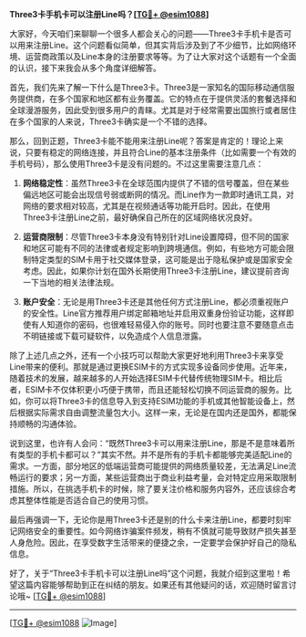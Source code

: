 **Three3卡手机卡可以注册Line吗？[[TG💪+ @esim1088](https://t.me/s/esim1088)]**

大家好，今天咱们来聊聊一个很多人都会关心的问题——Three3卡手机卡是否可以用来注册Line。这个问题看似简单，但其实背后涉及到了不少细节，比如网络环境、运营商政策以及Line本身的注册要求等等。为了让大家对这个话题有一个全面的认识，接下来我会从多个角度详细解答。

首先，我们先来了解一下什么是Three3卡。Three3是一家知名的国际移动通信服务提供商，在多个国家和地区都有业务覆盖。它的特点在于提供灵活的套餐选择和全球漫游服务，因此受到很多用户的青睐。尤其是对于经常需要出国旅行或者居住在多个国家的人来说，Three3卡确实是一个不错的选择。

那么，回到正题，Three3卡能不能用来注册Line呢？答案是肯定的！理论上来说，只要有稳定的网络连接，并且符合Line的基本注册条件（比如需要一个有效的手机号码），那么使用Three3卡是没有问题的。不过这里需要注意几点：

1. **网络稳定性**：虽然Three3卡在全球范围内提供了不错的信号覆盖，但在某些偏远地区可能会出现信号弱或断网的情况。而Line作为一款即时通讯工具，对网络的要求相对较高，尤其是在视频通话等功能开启时。因此，在使用Three3卡注册Line之前，最好确保自己所在的区域网络状况良好。
   
2. **运营商限制**：尽管Three3卡本身没有特别针对Line设置障碍，但不同的国家和地区可能有不同的法律或者规定影响到跨境通信。例如，有些地方可能会限制特定类型的SIM卡用于社交媒体登录，这可能是出于隐私保护或是国家安全考虑。因此，如果你计划在国外长期使用Three3卡注册Line，建议提前咨询一下当地的相关法律法规。

3. **账户安全**：无论是用Three3卡还是其他任何方式注册Line，都必须重视账户的安全性。Line官方推荐用户绑定邮箱地址并启用双重身份验证功能，这样即使有人知道你的密码，也很难轻易侵入你的账号。同时也要注意不要随意点击不明链接或下载可疑软件，以免造成个人信息泄露。

除了上述几点之外，还有一个小技巧可以帮助大家更好地利用Three3卡来享受Line带来的便利。那就是通过更换ESIM卡的方式实现多设备同步使用。近年来，随着技术的发展，越来越多的人开始选择ESIM卡代替传统物理SIM卡。相比后者，ESIM卡不仅体积更小巧便于携带，而且还能轻松切换不同运营商的服务。比如，你可以将Three3卡的信息导入到支持ESIM功能的手机或其他智能设备上，然后根据实际需求自由调整流量包大小。这样一来，无论是在国内还是国外，都能保持顺畅的沟通体验。

说到这里，也许有人会问：“既然Three3卡可以用来注册Line，那是不是意味着所有类型的手机卡都可以？”其实不然。并不是所有的手机卡都能够完美适配Line的需求。一方面，部分地区的低端运营商可能提供的网络质量较差，无法满足Line流畅运行的要求；另一方面，某些运营商出于商业利益考量，会对特定应用采取限制措施。所以，在挑选手机卡的时候，除了要关注价格和服务内容外，还应该综合考虑其整体性能是否适合自己的使用习惯。

最后再强调一下，无论你是用Three3卡还是别的什么卡来注册Line，都要时刻牢记网络安全的重要性。如今网络诈骗案件频发，稍有不慎就可能导致财产损失甚至人身危险。因此，在享受数字生活带来的便捷之余，一定要学会保护好自己的隐私信息。

好了，关于“Three3卡手机卡可以注册Line吗”这个问题，我就介绍到这里啦！希望这篇内容能够帮助到正在纠结的朋友。如果还有其他疑问的话，欢迎随时留言讨论哦~ [[TG💪+ @esim1088](https://t.me/s/esim1088)] 

---

[[TG💪+ @esim1088](https://t.me/s/esim1088) ![Image](https://i.postimg.cc/4NQfJmqS/Snipaste-2025-05-13-00-14-12.png)]